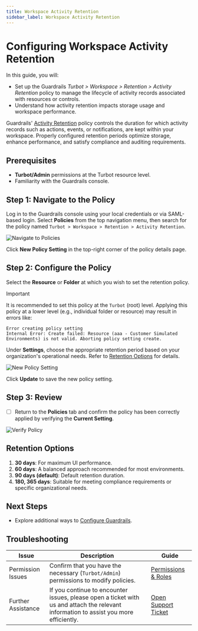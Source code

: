 ```yaml
---
title: Workspace Activity Retention
sidebar_label: Workspace Activity Retention
---
```


# Configuring Workspace Activity Retention

In this guide, you will:

- Set up the Guardrails *Turbot > Workspace > Retention > Activity Retention* policy to manage the lifecycle of activity records associated with resources or controls.
- Understand how activity retention impacts storage usage and workspace performance.

Guardrails' [Activity Retention](https://hub.guardrails.turbot.com/mods/turbot/policies/turbot/activityRetention) policy controls the duration for which activity records such as actions, events, or notifications, are kept within your workspace. Properly configured retention periods optimize storage, enhance performance, and satisfy compliance and auditing requirements.

## Prerequisites

- **Turbot/Admin** permissions at the Turbot resource level.
- Familiarity with the Guardrails console.

## Step 1: Navigate to the Policy

Log in to the Guardrails console using your local credentials or via SAML-based login. Select **Policies** from the top navigation menu, then search for the policy named `Turbot > Workspace > Retention > Activity Retention`.

![Navigate to Policies](/images/docs/guardrails/managing/activity-retention/navigate-to-policies.png)

Click **New Policy Setting** in the top-right corner of the policy details page.

## Step 2: Configure the Policy

Select the **Resource** or **Folder** at which you wish to set the retention policy.
> [!IMPORTANT]
> It is recommended to set this policy at the `Turbot` (root) level. Applying this policy at a lower level (e.g., individual folder or resource) may result in errors like:
>
> ```
> Error creating policy setting
> Internal Error: Create failed: Resource (aaa - Customer Simulated Environments) is not valid. Aborting policy setting create.
> ```

Under **Settings**, choose the appropriate retention period based on your organization's operational needs. Refer to [Retention Options](#retention-options) for details.

![New Policy Setting](/images/docs/guardrails/managing/activity-retention/new-policy-setting.png)

Click **Update** to save the new policy setting.

## Step 3: Review

- [ ] Return to the **Policies** tab and confirm the policy has been correctly applied by verifying the **Current Setting**.

![Verify Policy](/images/docs/guardrails/managing/activity-retention/verify-activity-retention-policy.png)

## Retention Options

1. **30 days**: For maximum UI performance.
2. **60 days**: A balanced approach recommended for most environments.
3. **90 days (default)**: Default retention duration.
4. **180, 365 days**: Suitable for meeting compliance requirements or specific organizational needs.

## Next Steps

- Explore additional ways to [Configure Guardrails](/guardrails/docs/guides/configuring-guardrails).

## Troubleshooting

| Issue                          | Description                                                                                             | Guide                                                                                               |
| ------------------------------ | ------------------------------------------------------------------------------------------------------- | --------------------------------------------------------------------------------------------------- |
| Permission Issues              | Confirm that you have the necessary (`Turbot/Admin`) permissions to modify policies.                     | [Permissions & Roles](/guardrails/docs/concepts/iam/permissions#permissions) |
| Further Assistance                       | If you continue to encounter issues, please open a ticket with us and attach the relevant information to assist you more efficiently.                                                 | [Open Support Ticket](https://support.turbot.com)   |
